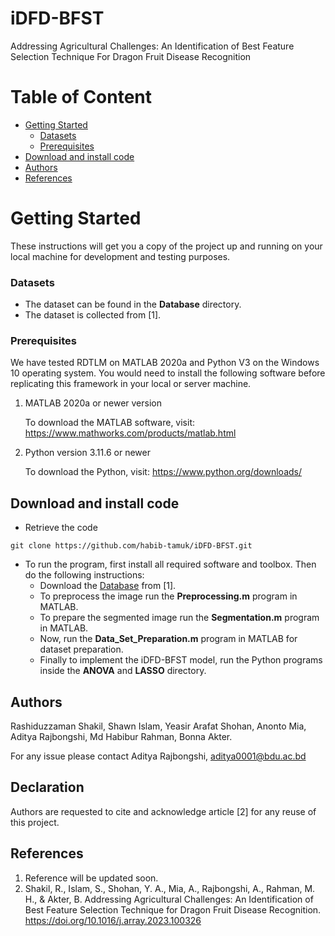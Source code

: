 # iDFD-BFST
Addressing Agricultural Challenges: An Identification of Best Feature Selection Technique For Dragon Fruit Disease Recognition

# Table of Content
*	[Getting Started](#getting-started)
    *	[Datasets](#datasets)
    *	[Prerequisites](#prerequisites)
*	[Download and install code](#download-and-install-code)
*	[Authors](#authors)
*	[References](#references)

# Getting Started

These instructions will get you a copy of the project up and running on your local machine for development and testing purposes. 

### Datasets
+ The dataset can be found in the **Database** directory.
+ The dataset is collected from [1].

### Prerequisites

We have tested RDTLM on MATLAB 2020a and Python V3 on the Windows 10 operating system. You would need to install the following software before replicating this framework in your local or server machine. 

1. MATLAB 2020a or newer version

    To download the MATLAB software, visit: https://www.mathworks.com/products/matlab.html
   
2. Python version 3.11.6 or newer
   
    To download the Python, visit: https://www.python.org/downloads/ 
    

## Download and install code

- Retrieve the code

```
git clone https://github.com/habib-tamuk/iDFD-BFST.git

```

- To run the program, first install all required software and toolbox. Then do the following instructions:
    - Download the [Database](#datasets) from [1].
    - To preprocess the image run the **Preprocessing.m** program in MATLAB.
    - To prepare the segmented image run the **Segmentation.m** program in MATLAB.
    - Now, run the **Data_Set_Preparation.m** program in MATLAB for dataset preparation.
    - Finally to implement the iDFD-BFST model, run the Python programs inside the **ANOVA** and **LASSO** directory.

## Authors

Rashiduzzaman Shakil, Shawn Islam, Yeasir Arafat Shohan, Anonto Mia, Aditya Rajbongshi, Md Habibur Rahman, Bonna Akter.

For any issue please contact Aditya Rajbongshi, aditya0001@bdu.ac.bd 

## Declaration
Authors are requested to cite and acknowledge article [2] for any reuse of this project. 

## References

1. Reference will be updated soon.
2. Shakil, R., Islam, S., Shohan, Y. A., Mia, A., Rajbongshi, A., Rahman, M. H., & Akter, B. Addressing Agricultural Challenges: An Identification of Best Feature Selection Technique for Dragon Fruit Disease Recognition. https://doi.org/10.1016/j.array.2023.100326
